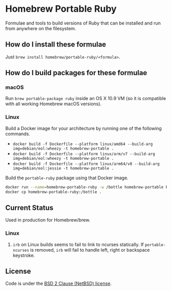 # Homebrew Portable Ruby

Formulae and tools to build versions of Ruby that can be installed and run from anywhere on the filesystem.

## How do I install these formulae

Just `brew install homebrew/portable-ruby/<formula>`.

## How do I build packages for these formulae

### macOS

Run `brew portable-package ruby` inside an OS X 10.9 VM (so it is compatible with all working Homebrew macOS versions).

### Linux

Build a Docker image for your architecture by running one of the following commands.

- `docker build -f Dockerfile --platform linux/amd64 --build-arg img=debian/eol:wheezy -t homebrew-portable .`
- `docker build -f Dockerfile --platform linux/arm/v7 --build-arg img=debian/eol:wheezy -t homebrew-portable .`
- `docker build -f Dockerfile --platform linux/arm64/v8 --build-arg img=debian/eol:jessie -t homebrew-portable .`

Build the `portable-ruby` package using that Docker image.

```sh
docker run --name=homebrew-portable-ruby -w /bottle homebrew-portable brew portable-package ruby
docker cp homebrew-portable-ruby:/bottle .
```

## Current Status

Used in production for Homebrew/brew.

### Linux

1. `irb` on Linux builds seems to fail to link to ncurses statically. If `portable-ncurses` is removed, `irb` will fail to handle left, right or backspace keystroke.

## License

Code is under the [BSD 2 Clause (NetBSD) license](https://github.com/Homebrew/homebrew-portable-ruby/blob/master/LICENSE.txt).
